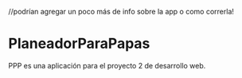 //podrían agregar un poco más de info sobre la app o como correrla!
# PlaneadorParaPapas
PPP es una aplicación para el proyecto 2 de desarrollo web.
